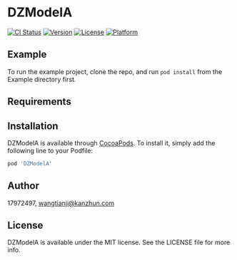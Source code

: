# DZModelA

[![CI Status](https://img.shields.io/travis/17972497/DZModelA.svg?style=flat)](https://travis-ci.org/17972497/DZModelA)
[![Version](https://img.shields.io/cocoapods/v/DZModelA.svg?style=flat)](https://cocoapods.org/pods/DZModelA)
[![License](https://img.shields.io/cocoapods/l/DZModelA.svg?style=flat)](https://cocoapods.org/pods/DZModelA)
[![Platform](https://img.shields.io/cocoapods/p/DZModelA.svg?style=flat)](https://cocoapods.org/pods/DZModelA)

## Example

To run the example project, clone the repo, and run `pod install` from the Example directory first.

## Requirements

## Installation

DZModelA is available through [CocoaPods](https://cocoapods.org). To install
it, simply add the following line to your Podfile:

```ruby
pod 'DZModelA'
```

## Author

17972497, wangtianji@kanzhun.com

## License

DZModelA is available under the MIT license. See the LICENSE file for more info.

